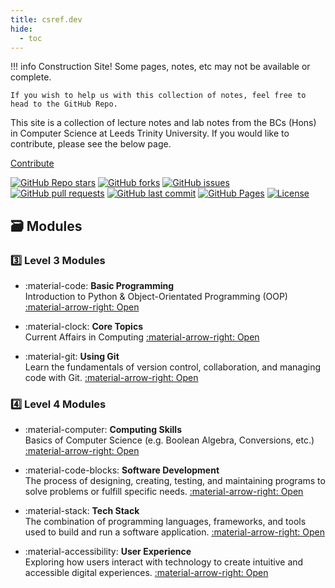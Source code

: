 ```yaml
---
title: csref.dev
hide:
  - toc
---
```


!!! info Construction Site!
    Some pages, notes, etc may not be available or complete. 

    If you wish to help us with this collection of notes, feel free to head to the GitHub Repo.

<div class="hero">
   This site is a collection of lecture notes and lab notes from the BCs (Hons) in Computer Science at Leeds Trinity University. If you would like to contribute, please see the below page.

  <a class="md-button md-button--primary" href="how_it_works/">Contribute</a>
</div>

[![GitHub Repo stars](https://img.shields.io/github/stars/jaysalw/csref.dev?style=for-the-badge&logo=github)](https://github.com/jaysalw/csref.dev/stargazers)
[![GitHub forks](https://img.shields.io/github/forks/jaysalw/csref.dev?style=for-the-badge)](https://github.com/jaysalw/csref.dev/network/members)
[![GitHub issues](https://img.shields.io/github/issues/jaysalw/csref.dev?style=for-the-badge)](https://github.com/jaysalw/csref.dev/issues)
[![GitHub pull requests](https://img.shields.io/github/issues-pr/jaysalw/csref.dev?style=for-the-badge)](https://github.com/jaysalw/csref.dev/pulls)
[![GitHub last commit](https://img.shields.io/github/last-commit/jaysalw/csref.dev?style=for-the-badge&logo=git)](https://github.com/jaysalw/csref.dev/commits/main)
[![GitHub Pages](https://img.shields.io/badge/Deployed%20with-GitHub%20Pages-2ea44f?style=for-the-badge&logo=github)](https://jaysalw.github.io/csref.dev/)
[![License](https://img.shields.io/github/license/jaysalw/csref.dev?style=for-the-badge)](https://github.com/jaysalw/csref.dev/blob/main/LICENSE)

## 🗃️ Modules

### 3️⃣ Level 3 Modules
<div class="grid cards" markdown>

-   :material-code: **Basic Programming**  
    Introduction to Python & Object-Orientated Programming (OOP)
    [:material-arrow-right: Open](level-3/basic-programming)

-   :material-clock: **Core Topics**  
    Current Affairs in Computing 
    [:material-arrow-right: Open](level-3/core-topics)

-   :material-git: **Using Git**  
    Learn the fundamentals of version control, collaboration, and managing code with Git.
    [:material-arrow-right: Open](level-4/computing-skills)

</div>

### 4️⃣ Level 4 Modules
<div class="grid cards" markdown>

-   :material-computer: **Computing Skills**  
    Basics of Computer Science (e.g. Boolean Algebra, Conversions, etc.)
    [:material-arrow-right: Open](level-4/computing-skills)

-   :material-code-blocks: **Software Development**  
    The process of designing, creating, testing, and maintaining programs to solve problems or fulfill specific needs.
    [:material-arrow-right: Open](level-4/software-development)

-   :material-stack: **Tech Stack**  
    The combination of programming languages, frameworks, and tools used to build and run a software application.
    [:material-arrow-right: Open](level-4/tech-stack)

-   :material-accessibility: **User Experience**  
    Exploring how users interact with technology to create intuitive and accessible digital experiences.
    [:material-arrow-right: Open](level-4/user-experience)

</div>